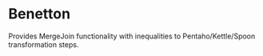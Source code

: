 # Benetton
Provides MergeJoin functionality with inequalities to Pentaho/Kettle/Spoon transformation steps.